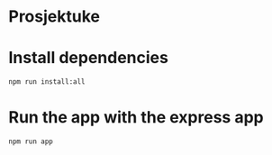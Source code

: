 # Prosjektuke

# Install dependencies

```
npm run install:all
```

# Run the app with the express app

```
npm run app
```
